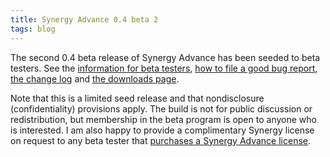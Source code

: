 ```yaml
---
title: Synergy Advance 0.4 beta 2
tags: blog
---
```


The second 0.4 beta release of Synergy Advance has been seeded to beta testers. See the [information for beta testers](http://wincent.com/a/knowledge-base/archives/2005/04/information_for.php), [how to file a good bug report](http://wincent.com/a/knowledge-base/archives/2004/11/how_to_file_a_g.php), [the change log](/a/products/synergy-advance/history/#0.4b2) and [the downloads page](/a/products/synergy-advance/download/).

Note that this is a limited seed release and that nondisclosure (confidentiality) provisions apply. The build is not for public discussion or redistribution, but membership in the beta program is open to anyone who is interested. I am also happy to provide a complimentary Synergy license on request to any beta tester that [purchases a Synergy Advance license](https://secure.wincent.com/a/products/synergy-advance/purchase/).

